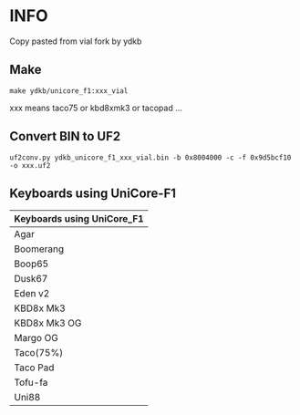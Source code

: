 # INFO

Copy pasted from vial fork by ydkb

## Make

```
make ydkb/unicore_f1:xxx_vial
```

xxx means taco75 or kbd8xmk3 or tacopad ...

## Convert BIN to UF2

```
uf2conv.py ydkb_unicore_f1_xxx_vial.bin -b 0x8004000 -c -f 0x9d5bcf10 -o xxx.uf2
```

## Keyboards using UniCore-F1

| Keyboards using UniCore_F1 |
| -------------------------- |
| Agar                 |
| Boomerang            |
| Boop65               |
| Dusk67               |
| Eden v2              |
| KBD8x Mk3            |
| KBD8x Mk3 OG         |
| Margo OG             |
| Taco(75%)            |
| Taco Pad             |
| Tofu-fa              |
| Uni88                |
